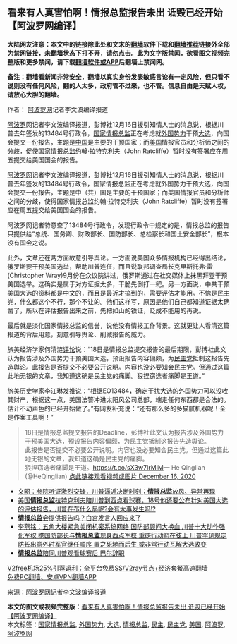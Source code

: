  <h2>看来有人真害怕啊！情报总监报告未出 诋毁已经开始【阿波罗网编译】</h2> <p class="notice"><b>大陆网友注意：本文中的链接除此处和文末的<a href="https://github.com/bannedbook/fanqiang" >翻墙</a>软件下载和<a href="https://github.com/killgcd/justmysocks/blob/master/README.md">翻墙推荐</a>链接外全部为禁网链接，未翻墙状态下打不开，请勿点击。此为文字版禁闻，欲看图文视频完整版和更多禁闻，请下载<a href="https://github.com/bannedbook/fanqiang">翻墙软件或APP</a>后翻墙上禁闻网。</p><p>备注：翻墙看新闻非常安全，翻墙以真实身份发表敏感言论有一定风险，但只看不说则没有任何风险，翻的人太多，政府管不过来，也不管。信息自由是天赋人权，请放心大胆的翻墙。</b></p>  <div class="entry"> <p>作者： <span class='wp_keywordlink_affiliate'><a href="https://www.aboluowang.com/" title="阿波罗网" target="_blank">阿波罗网</a></span>记者李文波编译报道</p> <p id="summary"><a href="https://www.bannedbook.org/bnews/tag/%E9%98%BF%E6%B3%A2%E7%BD%97/" class="st_tag internal_tag" rel="tag" title="标签 阿波罗 下的日志">阿波罗</a>网记者李文波编译报道，彭博社12月16日援引知情人士的消息说，根据川普去年签发的13484号行政令，<a href="https://www.bannedbook.org/bnews/tag/%E5%9B%BD%E5%AE%B6%E6%83%85%E6%8A%A5%E6%80%BB%E7%9B%91/" class="st_tag internal_tag" rel="tag" title="标签 国家情报总监 下的日志">国家情报总监</a>正在考虑就<a href="https://www.bannedbook.org/bnews/tag/%E5%A4%96%E5%9B%BD%E5%8A%BF%E5%8A%9B/" class="st_tag internal_tag" rel="tag" title="标签 外国势力 下的日志">外国势力</a>干预<a href="https://www.bannedbook.org/bnews/tag/%e5%a4%a7%e9%80%89/" class="st_tag internal_tag" rel="tag" title="标签 大选 下的日志">大选</a>，向国会提交一份报告，主题是<span class='wp_keywordlink_affiliate'><a href="https://www.bannedbook.org/" title="中国" target="_blank">中国</a></span>是主要的干预国家；而<a href="https://www.bannedbook.org/bnews/tag/%e7%be%8e%e5%9b%bd/" class="st_tag internal_tag" rel="tag" title="标签 美国 下的日志">美国</a>情报官员和分析师之间的分歧，促使国家<a href="https://www.bannedbook.org/bnews/tag/%e6%83%85%e6%8a%a5%e6%80%bb%e7%9b%91/" class="st_tag internal_tag" rel="tag" title="标签 情报总监 下的日志">情报总监</a>约翰·拉特克利夫（John Ratcliffe）暂时没有签署应在周五提交给美国国会的报告。</p>  <p><a href="https://www.bannedbook.org/bnews/tag/%e9%98%bf%e6%b3%a2%e7%bd%97%e7%bd%91/" class="st_tag internal_tag" rel="tag" title="标签 阿波罗网 下的日志">阿波罗网</a>记者李文波编译报道，彭博社12月16日援引知情人士的消息说，根据川普去年签发的13484号行政令，国家情报总监正在考虑就外国势力干预大选，向国会提交一份报告，主题是中（共）国是主要的干预国家；而美国情报官员和分析师之间的分歧，使得国家情报总监约翰·拉特克利夫（John Ratcliffe）暂时没有签署应在周五提交给美国国会的报告。</p> <p>阿波罗网记者特意查了13484号行政令，发现行政令中规定的是，情报总监的报告只提供给“总统、国务卿、财政部长、国防部长、总检察长和国土安全部长”，根本没有国会之说。</p>  <p>此外，文章还在两方面故意引导舆论。一方面说美国众多情报机构已经得出结论，俄罗斯要干预美国选举，帮助川普连任，而且说联邦调查局长克里斯托弗·雷(Christopher Wray)9月份在众议院讲过，俄罗斯通过在社交媒体上抹黑拜登干预美国选举。这确实是属于对方证据太多，干脆先倒打一耙。另一方面说，中共干预美国大选的资料都是中文的，而且是最近才搞到的，需要评估才能用。不愧是<a href="https://www.bannedbook.org/bnews/tag/%e6%b0%91%e4%b8%bb/" class="st_tag internal_tag" rel="tag" title="标签 民主 下的日志">民主</a>党，什么都这个不行，那个不让的。他们这样写，原因是他们自己都知道证据太确凿了，所以在评估报告出来之前，先把如山的铁证，贬成不能用的再说。</p> <p>最后就是淡化国家情报总监的信誉，说他没有情报工作背景。这就更让人看清这篇报道的背后用意，刻意引导舆论、削减报告的威力。</p>  <p>旅美经济学家何清涟<span class='wp_keywordlink_affiliate'><a href="https://www.bannedbook.org/bnews/comments/" title="新闻评论" target="_blank">评论</a></span>说：“18日是情报总监提交报告的最后期限，彭博社此文认为报告涉及外国势力干预美国大选，预设报告内容偏颇，为<a href="https://www.bannedbook.org/bnews/tag/%e6%b0%91%e4%b8%bb%e5%85%9a/" class="st_tag internal_tag" rel="tag" title="标签 民主党 下的日志">民主党</a>抵制这报告先造舆论。此报告是否提交不必要公开说明。内容也没必要知会民主党。但通过这篇此地无银的文章，我知道这确是民主党的痛脚。狠捏窃选者痛脚是王道。”</p> <p>旅美历史学家李江琳发推说：“根据EO13484，确定干扰大选的外国势力可以没收其财产，根据这一点，美国法警冲进太阳风公司总部，端走任何东西都是合法的。估计不动声色的已经开始做了。”有网友补充说：“还有那么多的多猫腻机器呢！全是作案工具啊！”</p>  <blockquote><p>18日是情报总监提交报告的Deadline，彭博社此文认为报告涉及外国势力干预美国大选，预设报告内容偏颇，为民主党抵制这报告先造舆论。<br />此报告是否提交不必要公开说明。内容也没必要知会民主党。但通过这篇此地无银的文章，我知道这确是民主党的痛脚。<br />狠捏窃选者痛脚是王道。<a href="https://t.co/sX3w7IrMlM">https://t.co/sX3w7IrMlM</a>— He Qinglian (@HeQinglian) <a href="https://twitter.com/HeQinglian/status/1339303603367014403?ref_src=twsrc%5Etfw">点此链接观看视频或图片 December 16, 2020</a></p></blockquote> <ul class='op-related-articles' title='相关阅读'> <li><a href='https://www.bannedbook.org/bnews/cbnews/20201217/1449477.html' target='_blank'>文昭：参院听证激烈交锋，川普逼近决断时刻；<b>情报总监</b>放风、异常再现</a></li> <li><a href='https://www.bannedbook.org/bnews/bannedvideo/20201217/1449278.html' target='_blank'>美国<b>情报总监</b>拉特克利夫陪川普到西点看球赛，18号他还要公布针对美国大选的评估报告，川普在布什么局呢?会有大事发生吗!?</a></li> <li><a href='https://www.bannedbook.org/bnews/topimagenews/20201216/1448785.html' target='_blank'><b>情报总监</b>会提供报告吗？白宫发言人回应来了</a></li> <li><a href='https://www.bannedbook.org/bnews/comments/20201216/1448751.html' target='_blank'>李燕铭：五角大楼紧急关闭机密系统网络 国防部顾问大换血 川普十大动作强化军权 携国防部长与<b>情报总监</b>现身西点军校 重磅行动箭在弦上 川普罕见规定防长出意外时军官继任顺序 置之死地而后生 或非常行动瓦解大选政变</a></li> <li><a href='https://www.bannedbook.org/bnews/cbnews/20201215/1448320.html' target='_blank'><b>情报总监</b>陪同川普观看球赛后 巴尔辞职</a></li> </ul> <p class="texttj"> <a href="https://github.com/bannedbook/fanqiang/wiki/V2ray%E6%9C%BA%E5%9C%BA" target="_blank">V2free机场25%引荐返利：全平台免费SS/V2ray节点+经济套餐高速翻墙</a><br/> <a href="https://github.com/bannedbook/fanqiang/wiki/%E7%A6%81%E9%97%BB%E7%BD%91%E5%AE%89%E5%8D%93%E7%BF%BB%E5%A2%99%E6%96%B0%E9%97%BBAPP" target="_blank">免费PC翻墙、安卓VPN翻墙APP</a></p><p> 来源：<a href="https://www.aboluowang.com/2020/1217/1534977.html" target="_blank">阿波罗网</a>记者李文波编译报道 </p><a name='sharetosocial'></a>       <div><b>本文的图文或视频完整版</b>：<a href='https://www.bannedbook.org/bnews/cnnews/20201217/1449485.html'>看来有人真害怕啊！情报总监报告未出 诋毁已经开始【阿波罗网编译】</a></div>  </div><!--END ENTRY--> <div class="postfooter"> <div>本文标签：<a href="https://www.bannedbook.org/bnews/tag/%E5%9B%BD%E5%AE%B6%E6%83%85%E6%8A%A5%E6%80%BB%E7%9B%91/" rel="tag">国家情报总监</a>, <a href="https://www.bannedbook.org/bnews/tag/%E5%A4%96%E5%9B%BD%E5%8A%BF%E5%8A%9B/" rel="tag">外国势力</a>, <a href="https://www.bannedbook.org/bnews/tag/%e5%a4%a7%e9%80%89/" rel="tag">大选</a>, <a href="https://www.bannedbook.org/bnews/tag/%e6%83%85%e6%8a%a5%e6%80%bb%e7%9b%91/" rel="tag">情报总监</a>, <a href="https://www.bannedbook.org/bnews/tag/%e6%b0%91%e4%b8%bb/" rel="tag">民主</a>, <a href="https://www.bannedbook.org/bnews/tag/%e6%b0%91%e4%b8%bb%e5%85%9a/" rel="tag">民主党</a>, <a href="https://www.bannedbook.org/bnews/tag/%e7%be%8e%e5%9b%bd/" rel="tag">美国</a>, <a href="https://www.bannedbook.org/bnews/tag/%E9%98%BF%E6%B3%A2%E7%BD%97/" rel="tag">阿波罗</a>, <a href="https://www.bannedbook.org/bnews/tag/%e9%98%bf%e6%b3%a2%e7%bd%97%e7%bd%91/" rel="tag">阿波罗网</a></div>  </div><!--END POSTFOOTER--> 